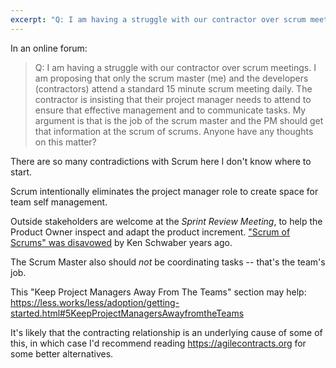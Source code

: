 ```yaml
---
excerpt: "Q: I am having a struggle with our contractor over scrum meetings. I am proposing that only the scrum master (me) and the developers (contractors) attend a standard 15 minute scrum meeting daily."
---
```


In an online forum:

> Q: I am having a struggle with our contractor over scrum meetings.  I am proposing that only the scrum master (me) and the developers (contractors) attend a standard 15 minute scrum meeting daily.  The contractor is insisting that their project manager needs to attend to ensure that effective management and to communicate tasks. My argument is that is the job of the scrum master and the PM should get that information at the scrum of scrums. Anyone have any thoughts on this matter?

There are so many contradictions with Scrum here I don't know where to start.

Scrum intentionally eliminates the project manager role to create space for team self management.

Outside stakeholders are welcome at the *Sprint Review Meeting*, to help the Product Owner inspect and adapt the product increment.  ["Scrum of Scrums" was disavowed](/seven-alternatives-to-scrum-of-scrums/#the-disavowal) by Ken Schwaber years ago.

The Scrum Master also should *not* be coordinating tasks -- that's the team's job.

This "Keep Project Managers Away From The Teams" section may help: <https://less.works/less/adoption/getting-started.html#5KeepProjectManagersAwayfromtheTeams>

It's likely that the contracting relationship is an underlying cause of some of this, in which case I'd recommend reading <https://agilecontracts.org> for some better alternatives.
